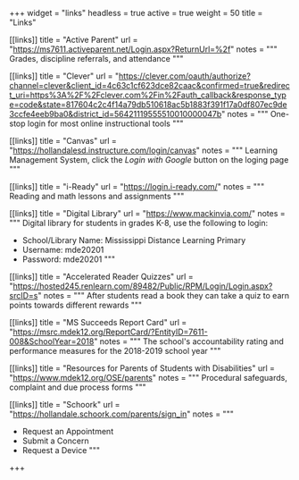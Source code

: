 +++
widget = "links"
headless = true
active = true
weight = 50
title = "Links"

[[links]]
  title = "Active Parent"
  url = "https://ms7611.activeparent.net/Login.aspx?ReturnUrl=%2f"
  notes = """
  Grades, discipline referrals, and attendance
  """

[[links]]
  title = "Clever"
  url = "https://clever.com/oauth/authorize?channel=clever&client_id=4c63c1cf623dce82caac&confirmed=true&redirect_uri=https%3A%2F%2Fclever.com%2Fin%2Fauth_callback&response_type=code&state=817604c2c4f14a79db510618ac5b1883f391f17a0df807ec9de3ccfe4eeb9ba0&district_id=56421119555510010000047b"
  notes = """
  One-stop login for most online instructional tools
  """

[[links]]
  title = "Canvas"
  url = "https://hollandalesd.instructure.com/login/canvas"
  notes = """
  Learning Management System, click the *Login with Google* button on
  the loging page
  """

[[links]]
  title = "i-Ready"
  url = "https://login.i-ready.com/"
  notes = """
  Reading and math lessons and assignments
  """

[[links]]
  title = "Digital Library"
  url = "https://www.mackinvia.com/"
  notes = """
  Digital library for students in grades K-8, use the following to
login:
  - School/Library Name: Mississippi Distance Learning Primary
  - Username: mde20201
  - Password: mde20201
  """

[[links]]
  title = "Accelerated Reader Quizzes"
  url = "https://hosted245.renlearn.com/89482/Public/RPM/Login/Login.aspx?srcID=s"
  notes = """
  After students read a book they can take a quiz to earn points towards
different rewards
  """

[[links]]
  title = "MS Succeeds Report Card"
  url = "https://msrc.mdek12.org/ReportCard/?EntityID=7611-008&SchoolYear=2018"
  notes = """
  The school's accountability rating and performance measures for the
2018-2019 school year
  """

[[links]]
  title = "Resources for Parents of Students with Disabilities"
  url = "https://www.mdek12.org/OSE/parents"
  notes = """
  Procedural safeguards, complaint and due process forms
  """

[[links]]
  title = "Schoork"
  url = "https://hollandale.schoork.com/parents/sign_in"
  notes = """
  - Request an Appointment
  - Submit a Concern
  - Request a Device
  """


+++
